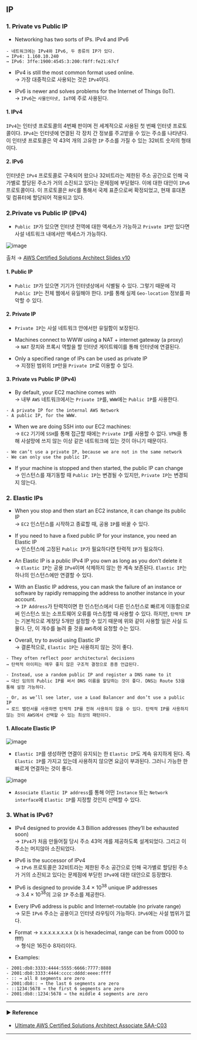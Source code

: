 ## IP
### 1. Private vs Public IP
- Networking has two sorts of IPs. IPv4 and IPv6
~~~
- 네트워크에는 IPv4와 IPv6, 두 종류의 IP가 있다.
→ IPv4: 1.160.10.240
→ IPv6: 3ffe:1900:4545:3:200:f8ff:fe21:67cf
~~~

- IPv4 is still the most common format used online.  
→ 가장 대중적으로 사용되는 것은 `IPv4`이다.

- IPv6 is newer and solves problems for the Internet of Things (IoT).  
→ `IPv6`는 `사물인터넷, IoT`에 주로 사용된다.

#### 1. IPv4
`IPv4`는 인터넷 프로토콜의 4번째 판이며 전 세계적으로 사용된 첫 번째 인터넷 프로토콜이다. `IPv4`는 인터넷에 연결된 각 장치 간 정보를 주고받을 수 있는 주소를 나타낸다. 이 인터넷 프로토콜은 약 43억 개의 고유한 `IP` 주소를 가질 수 있는 32비트 숫자의 형태이다.

#### 2. IPv6
인터넷은 `IPv4` 프로토콜로 구축되어 왔으나 32비트라는 제한된 주소 공간으로 인해 국가별로 할당된 주소가 거의 소진되고 있다는 문제점에 부딛혔다. 이에 대한 대안이 `IPv6` 프로토콜이다. 이 프로토콜은 `RFC`를 통해서 국제 표준으로써 확정되었고, 현재 휴대폰 및 컴퓨터에 할당되어 적용되고 있다.

### 2.Private vs Public IP (IPv4)
- `Public IP`가 있으면 인터넷 전역에 대한 액세스가 가능하고 `Private IP`만 있다면 사설 네트워크 내에서만 액세스가 가능하다.

![image](https://user-images.githubusercontent.com/97398071/232199600-79da65d0-5003-40a5-a1d7-c539685f6322.png)

출처 → [AWS Certified Solutions Architect Slides v10](https://courses.datacumulus.com/downloads/certified-solutions-architect-pn9/)

#### 1. Public IP
- `Public IP`가 있으면 기기가 인터넷상에서 식별될 수 있다. 그렇기 때문에 각 `Public IP`는 전체 웹에서 유일해야 한다. `IP`를 통해 실제 `Geo-location` 정보를 파악할 수 있다.

#### 2. Private IP
- `Private IP`는 사설 네트워크 안에서만 유일함이 보장된다. 

- Machines connect to WWW using a NAT + internet gateway (a proxy)  
→ `NAT` 장치와 프록시 역할을 할 인터넷 게이트웨이를 통해 인터넷에 연결된다.

- Only a specified range of IPs can be used as private IP  
→ 지정된 범위의 `IP`만을 `Private IP`로 이용할 수 있다.

#### 3. Private vs Public IP (IPv4)
- By default, your EC2 machine comes with  
→ 내부 `AWS` 네트워크에서는 `Private IP`를, `WWW`에는 `Public IP`를 사용한다.
~~~
- A private IP for the internal AWS Network
- A public IP, for the WWW.
~~~

- When we are doing SSH into our EC2 machines:  
→ `EC2` 기기에 `SSH`를 통해 접근할 때에는 `Private IP`를 사용할 수 없다. `VPN`을 통해 사설망에 쓰지 않는 이상 같은 네트워크에 있는 것이 아니기 때문이다.
~~~
- We can’t use a private IP, because we are not in the same network
- We can only use the public IP.
~~~

- If your machine is stopped and then started, the public IP can change  
→ 인스턴스를 재기동할 때 `Public IP`는 변경될 수 있지만, `Private IP`는 변경되지 않는다.

### 2. Elastic IPs
- When you stop and then start an EC2 instance, it can change its public IP  
→ `EC2` 인스턴스를 시작하고 종료할 때, 공용 `IP`를 바꿀 수 있다.

- If you need to have a fixed public IP for your instance, you need an Elastic IP  
→ 인스턴스에 고정된 `Public IP`가 필요하다면 탄력적 `IP`가 필요하다.

- An Elastic IP is a public IPv4 IP you own as long as you don’t delete it  
→ `Elastic IP`는 공용 `IPv4`이며 삭제하지 않는 한 계속 보존된다. `Elastic IP`는 하나의 인스턴스에만 연결할 수 있다.

- With an Elastic IP address, you can mask the failure of an instance or software by rapidly remapping the address to another instance in your account.  
→ `IP Address`가 탄력적이면 한 인스턴스에서 다른 인스턴스로 빠르게 이동함으로써 인스턴스 또는 소프트웨어 오류를 마스킹할 때 사용할 수 있다. 하지만, `탄력적 IP`는 기본적으로 계정당 5개만 설정할 수 있기 때문에 위와 같이 사용할 일은 사실 드물다. 단, 이 개수를 늘려 줄 것을 `AWS`측에 요청할 수는 있다.

- Overall, try to avoid using Elastic IP  
→ 결론적으로, `Elastic IP`는 사용하지 않는 것이 좋다.
~~~
- They often reflect poor architectural decisions
→ 탄력적 아이피는 매우 좋지 않은 구조적 결정으로 종종 언급된다.

- Instead, use a random public IP and register a DNS name to it
→ 대신 임의의 Public IP를 써서 DNS 이름을 할당하는 것이 좋다. DNS는 Route 53을 통해 설정 가능하다.

- Or, as we’ll see later, use a Load Balancer and don’t use a public IP
→ 로드 밸런서를 사용하면 탄력적 IP를 전혀 사용하지 않을 수 있다. 탄력적 IP를 사용하지 않는 것이 AWS에서 선택할 수 있는 최상의 패턴이다.
~~~

#### 1. Allocate Elastic IP
![image](https://user-images.githubusercontent.com/97398071/232225064-c815647c-80fa-4c7f-b5fb-7d3e43b150d0.png)

- `Elastic IP`를 생성하면 연결이 유지되는 한 `Elastic IP`도 계속 유지하게 된다. 즉 `Elastic IP`를 가지고 있는데 사용하지 않으면 요금이 부과된다. 그러니 가능한 한 빠르게 연결하는 것이 좋다.

![image](https://user-images.githubusercontent.com/97398071/232225087-0eb045e9-411d-4a22-9bb9-c9044b122c27.png)

- `Associate Elastic IP address`를 통해 어떤 `Instance` 또는 `Network interface`에 `Elastic IP`를 지정할 것인지 선택할 수 있다. 

### 3. What is IPv6?
- IPv4 designed to provide 4.3 Billion addresses (they’ll be exhausted soon)  
→ `IPv4`가 처음 만들어질 당시 주소 43억 개를 제공하도록 설계되었다. 그리고 이 주소는 머지않아 소진되었다.

- IPv6 is the successor of IPv4  
→ `IPv6` 프로토콜은 32비트라는 제한된 주소 공간으로 인해 국가별로 할당된 주소가 거의 소진되고 있다는 문제점에 부딛힌 `IPv4`에 대한 대안으로 등장했다.

- IPv6 is designed to provide 3.4 × 10<sup>38</sup> unique IP addresses  
→ 3.4 × 10<sup>38</sup>의 고유 `IP` 주소를 제공한다.

- Every IPv6 address is public and Internet-routable (no private range)  
→ 모든 `IPv6` 주소는 공용이고 인터넷 라우팅이 가능하다. `IPv6`에는 사설 범위가 없다.

- Format → x.x.x.x.x.x.x.x (x is hexadecimal, range can be from 0000 to ffff)  
→ 형식은 16진수 8자리이다.

- Examples:
~~~
- 2001:db8:3333:4444:5555:6666:7777:8888
- 2001:db8:3333:4444:cccc:dddd:eeee:ffff
- :: → all 8 segments are zero
- 2001:db8:: → the last 6 segments are zero
- ::1234:5678 → the first 6 segments are zero
- 2001:db8::1234:5678 → the middle 4 segments are zero
~~~

---
#### ▶ Reference
- [Ultimate AWS Certified Solutions Architect Associate SAA-C03](https://www.udemy.com/course/aws-certified-solutions-architect-associate-saa-c03/)
---